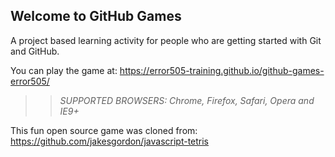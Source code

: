 ## Welcome to GitHub Games

A project based learning activity for people who are getting started with Git and GitHub.

You can play the game at: https://error505-training.github.io/github-games-error505/

>> _*SUPPORTED BROWSERS*: Chrome, Firefox, Safari, Opera and IE9+_

This fun open source game was cloned from: https://github.com/jakesgordon/javascript-tetris

